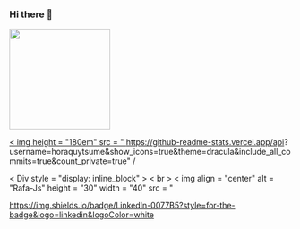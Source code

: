 ### Hi there 👋

<!--
**Horaquytsume/horaquytsume** is a ✨ _special_ ✨ repository because its `README.md` (this file) appears on your GitHub profile.

Olá Meu Nome È Jose Walace Oliveira Baieta Tenho 22 Anos, Moro Itaim Paulista/Zona Leste

-Curso HABILITAÇÃO PROFISSIONAL TÉCNICA DE NÍVEL MÉDIO EM INFORMÁTICA  pelo SENAC cursando,
-Curso AUXILIAR DE SERVIÇOS ADMINISTRATIVOS - NP Pela Is Bet Cursando
-Curso OPERADOR DE COMPUTADOR Pelo SENAC CONCLUÍDO
-Conhecimentos intermediário  de Excel (Tabela Dinâmica e fórmulas)

-Boa vivência com as rotinas administrativas ( controle de prazos e documentos, criação de relatórios)
Estou caminhando pelo mundo da tecnologia por ser algo que me deixa super feliz de aprender coisas que já tinha uma paixão. T.l

Conhecimentos que estou adquirindo:

Montagem de computadores
- Sistemas operacionais Windows e Linux
- Elétrica básica
- Eletrónica básica
- Hadware atuais linhas empresariais
- Instalação de hardware e software para computadores
- Manutenção de computadores
- Instalação de redes locais de computadores
- Manutenção de redes locais de computadores
- Instalação, configuração e monitoramento de sistemas operacionais de redes locais (servidores)
- Desenvolvimento de software
- Codificação, manutenção e documentação de aplicativos computacionais para:
- desktops
- dispositivos móveis
- internet
- Implantação de aplicativos computacionais
- Desenvolvimento e organização de elementos estruturais de sites
- Manipulação e otimização de imagens vetoriais, bitmaps gráficos e elementos visuais de navegação para web
-->
 <div>
  <a href="https://github.com/horaquytsume">
  <img height="180em" src="https://github-readme-stats.vercel.app/api?username=horaquytsume&show_icons=true&theme=dark&include_all_commits=true&count_private=true"/>
   
< img height = "180em" src = " https://github-readme-stats.vercel.app/api?
username=horaquytsume&show_icons=true&theme=dracula&include_all_commits=true&count_private=true" /
      </div>
   
< Div style = "display: inline_block" > < br >
< img align = "center" alt = "Rafa-Js" height = "30" width = "40" src = "


https://img.shields.io/badge/LinkedIn-0077B5?style=for-the-badge&logo=linkedin&logoColor=white
 >
